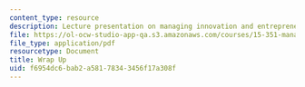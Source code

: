 ```yaml
---
content_type: resource
description: Lecture presentation on managing innovation and entrepreneurship.
file: https://ol-ocw-studio-app-qa.s3.amazonaws.com/courses/15-351-managing-innovation-and-entrepreneurship-spring-2008/f6954dc6bab2a58178343456f17a308f_24_wrap_up.pdf
file_type: application/pdf
resourcetype: Document
title: Wrap Up
uid: f6954dc6-bab2-a581-7834-3456f17a308f
---
```

